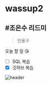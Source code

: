 # wassup2

#**조은수 리드미**
---

>인용구

오늘 할 일 :kissing_heart:
- [ ] SQL 복습
- [x] 깃허브 복습

![header](https://capsule-render.vercel.app/api?type=wave&color=auto&height=300&section=header&text=capsule%20render&fontSize=90)
